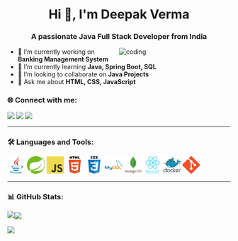 <h1 align="center">Hi 👋, I'm Deepak Verma</h1>
<h3 align="center">A passionate Java Full Stack Developer from India</h3>

<img align="right" alt="coding" width="50%" src="https://media.giphy.com/media/qgQUggAC3Pfv687qPC/giphy.gif">


- 🔭 I’m currently working on **Banking Management System**  
- 🌱 I’m currently learning **Java, Spring Boot, SQL**  
- 👯 I’m looking to collaborate on **Java Projects**  
- 💬 Ask me about **HTML, CSS, JavaScript**


### 🌐 Connect with me:

<p align="left">
  <a href="https://linkedin.com/in/your-linkedin" target="blank"><img src="https://img.shields.io/badge/LinkedIn-blue?logo=linkedin&style=for-the-badge" /></a>
  <a href="https://instagram.com/your-instagram" target="blank"><img src="https://img.shields.io/badge/Instagram-pink?logo=instagram&style=for-the-badge" /></a>
  <a href="mailto:your@email.com"><img src="https://img.shields.io/badge/Gmail-red?logo=gmail&style=for-the-badge" /></a>
</p>

---

### 🛠️ Languages and Tools:

<p align="left">
  <img src="https://raw.githubusercontent.com/devicons/devicon/master/icons/java/java-original.svg" width="40" height="40"/> 
  <img src="https://raw.githubusercontent.com/devicons/devicon/master/icons/spring/spring-original.svg" width="40" height="40"/> 
  <img src="https://raw.githubusercontent.com/devicons/devicon/master/icons/javascript/javascript-original.svg" width="40" height="40"/> 
  <img src="https://raw.githubusercontent.com/devicons/devicon/master/icons/html5/html5-original-wordmark.svg" width="40" height="40"/> 
  <img src="https://raw.githubusercontent.com/devicons/devicon/master/icons/css3/css3-original-wordmark.svg" width="40" height="40"/> 
  <img src="https://raw.githubusercontent.com/devicons/devicon/master/icons/mysql/mysql-original-wordmark.svg" width="40" height="40"/> 
  <img src="https://raw.githubusercontent.com/devicons/devicon/master/icons/mongodb/mongodb-original-wordmark.svg" width="40" height="40"/> 
  <img src="https://raw.githubusercontent.com/devicons/devicon/master/icons/react/react-original-wordmark.svg" width="40" height="40"/> 
  <img src="https://raw.githubusercontent.com/devicons/devicon/master/icons/docker/docker-original-wordmark.svg" width="40" height="40"/> 
  <img src="https://raw.githubusercontent.com/devicons/devicon/master/icons/git/git-original.svg" width="40" height="40"/>
</p>

---

### 📊 GitHub Stats:

<p>
  <img align="left" src="https://github-readme-stats.vercel.app/api/top-langs?username=deepak-verma&show_icons=true&locale=en&layout=compact" />
</p>

<p>
  <img align="center" src="https://github-readme-stats.vercel.app/api?username=deepak-verma&show_icons=true&locale=en" />
</p>

<p>
  <img align="center" src="https://github-readme-streak-stats.herokuapp.com/?user=deepak-verma" />
</p>
